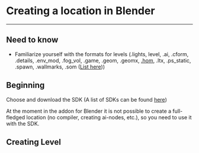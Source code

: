 # Creating a location in Blender

___

## Need to know

- Familiarize yourself with the formats for levels (.lights, level, .ai, .cform, .details, .env_mod, .fog_vol, .game, .geom, .geomx, [.hom](../main-folders-and-files/file-formats/index.html#hom-hierarchical-occlusion-mapping), .ltx, .ps_static, .spawn, .wallmarks, .som ([List here](../main-folders-and-files/file-formats/index.html)))

## Beginning

Choose and download the SDK (A list of SDKs can be found [here](../modding-tools/modding-tools.md))

At the moment in the addon for Blender it is not possible to create a full-fledged location (no compiler, creating ai-nodes, etc.), so you need to use it with the SDK.

## Creating Level



